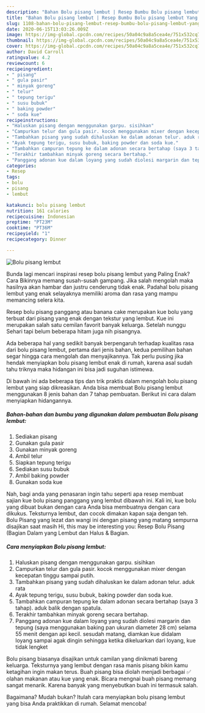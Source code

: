 ```yaml
---
description: "Bahan Bolu pisang lembut | Resep Bumbu Bolu pisang lembut Yang Mudah Dan Praktis"
title: "Bahan Bolu pisang lembut | Resep Bumbu Bolu pisang lembut Yang Mudah Dan Praktis"
slug: 1108-bahan-bolu-pisang-lembut-resep-bumbu-bolu-pisang-lembut-yang-mudah-dan-praktis
date: 2020-06-15T13:03:26.009Z
image: https://img-global.cpcdn.com/recipes/50a04c9a8a5cea4e/751x532cq70/bolu-pisang-lembut-foto-resep-utama.jpg
thumbnail: https://img-global.cpcdn.com/recipes/50a04c9a8a5cea4e/751x532cq70/bolu-pisang-lembut-foto-resep-utama.jpg
cover: https://img-global.cpcdn.com/recipes/50a04c9a8a5cea4e/751x532cq70/bolu-pisang-lembut-foto-resep-utama.jpg
author: David Carroll
ratingvalue: 4.2
reviewcount: 6
recipeingredient:
- " pisang"
- " gula pasir"
- " minyak goreng"
- " telur"
- " tepung terigu"
- " susu bubuk"
- " baking powder"
- " soda kue"
recipeinstructions:
- "Haluskan pisang dengan menggunakan garpu. sisihkan"
- "Campurkan telur dan gula pasir. kocok menggunakan mixer dengan kecepatan tinggu sampai putih."
- "Tambahkan pisang yang sudah dihaluskan ke dalam adonan telur. aduk rata"
- "Ayak tepung terigu, susu bubuk, baking powder dan soda kue."
- "Tambahkan campuran tepung ke dalam adonan secara bertahap (saya 3 tahap). aduk balik dengan spatula."
- "Terakhir tambahkan minyak goreng secara bertahap."
- "Panggang adonan kue dalam loyang yang sudah diolesi margarin dan tepung (saya menggunakan baking pan ukuran diameter 28 cm) selama 55 menit dengan api kecil. sesudah matang, diamkan kue didalam loyang sampai agak dingin sehingga ketika dikeluarkan dari loyang, kue tidak lengket"
categories:
- Resep
tags:
- bolu
- pisang
- lembut

katakunci: bolu pisang lembut 
nutrition: 161 calories
recipecuisine: Indonesian
preptime: "PT23M"
cooktime: "PT36M"
recipeyield: "1"
recipecategory: Dinner

---
```



![Bolu pisang lembut](https://img-global.cpcdn.com/recipes/50a04c9a8a5cea4e/751x532cq70/bolu-pisang-lembut-foto-resep-utama.jpg)

Bunda lagi mencari inspirasi resep bolu pisang lembut yang Paling Enak? Cara Bikinnya memang susah-susah gampang. Jika salah mengolah maka hasilnya akan hambar dan justru cenderung tidak enak. Padahal bolu pisang lembut yang enak selayaknya memiliki aroma dan rasa yang mampu memancing selera kita.

Resep bolu pisang panggang atau banana cake merupakan kue bolu yang terbuat dari pisang yang enak dengan tekstur yang lembut. Kue ini merupakan salah satu cemilan favorit banyak keluarga. Setelah nunggu Sehari tapi belum beberapa hitam juga nih pisangnya.

Ada beberapa hal yang sedikit banyak berpengaruh terhadap kualitas rasa dari bolu pisang lembut, pertama dari jenis bahan, kedua pemilihan bahan segar hingga cara mengolah dan menyajikannya. Tak perlu pusing jika hendak menyiapkan bolu pisang lembut enak di rumah, karena asal sudah tahu triknya maka hidangan ini bisa jadi suguhan istimewa.


Di bawah ini ada beberapa tips dan trik praktis dalam mengolah bolu pisang lembut yang siap dikreasikan. Anda bisa membuat Bolu pisang lembut menggunakan 8 jenis bahan dan 7 tahap pembuatan. Berikut ini cara dalam menyiapkan hidangannya.

<!--inarticleads1-->

##### Bahan-bahan dan bumbu yang digunakan dalam pembuatan Bolu pisang lembut:

1. Sediakan  pisang
1. Gunakan  gula pasir
1. Gunakan  minyak goreng
1. Ambil  telur
1. Siapkan  tepung terigu
1. Sediakan  susu bubuk
1. Ambil  baking powder
1. Gunakan  soda kue


Nah, bagi anda yang penasaran ingin tahu seperti apa resep membuat sajian kue bolu pisang panggang yang lembut dibawah ini. Kali ini, kue bolu yang dibuat bukan dengan cara Anda bisa membuatnya dengan cara dikukus. Teksturnya lembut, dan cocok dimakan kapan saja dengan teh. Bolu Pisang yang lezat dan wangi ini dengan pisang yang matang sempurna disajikan saat masih Hi, this may be interesting you: Resep Bolu Pisang (Bagian Dalam yang Lembut dan Halus &amp; Bagian. 

<!--inarticleads2-->

##### Cara menyiapkan Bolu pisang lembut:

1. Haluskan pisang dengan menggunakan garpu. sisihkan
1. Campurkan telur dan gula pasir. kocok menggunakan mixer dengan kecepatan tinggu sampai putih.
1. Tambahkan pisang yang sudah dihaluskan ke dalam adonan telur. aduk rata
1. Ayak tepung terigu, susu bubuk, baking powder dan soda kue.
1. Tambahkan campuran tepung ke dalam adonan secara bertahap (saya 3 tahap). aduk balik dengan spatula.
1. Terakhir tambahkan minyak goreng secara bertahap.
1. Panggang adonan kue dalam loyang yang sudah diolesi margarin dan tepung (saya menggunakan baking pan ukuran diameter 28 cm) selama 55 menit dengan api kecil. sesudah matang, diamkan kue didalam loyang sampai agak dingin sehingga ketika dikeluarkan dari loyang, kue tidak lengket


Bolu pisang biasanya disajikan untuk camilan yang dinikmati bareng keluarga. Teksturnya yang lembut dengan rasa manis pisang bikin kamu ketagihan ingin makan terus. Buah pisang bisa diolah menjadi berbagai ✅ olahan makanan atau kue yang enak. Bicara mengnai buah pisang memang sangat menarik. Karena banyak yang menyebutkan buah ini termasuk salah. 

Bagaimana? Mudah bukan? Itulah cara menyiapkan bolu pisang lembut yang bisa Anda praktikkan di rumah. Selamat mencoba!
